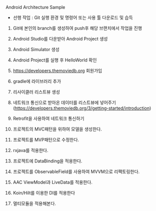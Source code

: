 Android Architecture Sample

- 선행 작업 : Git 실행 환경 및 명령어 또는 사용 툴 다운로드 및 습득

1. Git에 본인의 branch를 생성하여 push후 해당 브랜치에서 작업을 진행

2. Android Studio를 다운받아 Android Project 생성

3. Android Simulator 생성

4. Android Project를 실행 후 HelloWorld 확인

5. https://developers.themoviedb.org 회원가입

6. gradle에 라이브러리 추가

7. 리사이클러 리스트뷰 생성

8. 네트워크 통신으로 받아온 데이터를 리스트뷰에 넣어주기
(https://developers.themoviedb.org/3/getting-started/introduction)

9. Retrofit을 사용하여 네트워크 통신하기

10. 프로젝트의 MVC패턴을 위하여 모델을 생성한다.

11. 프로젝트를 MVP패턴으로 수정한다.

12. rxjava를 적용한다.

13. 프로젝트에 DataBinding을 적용한다.

14. 프로젝트를 ObservableField를 사용하여 MVVM으로 리팩토링한다.

15. AAC ViewModel과 LiveData를 적용한다.

16. Koin/Hilt를 이용한 DI를 적용한다

17. 멀티모듈을 적용해본다.
